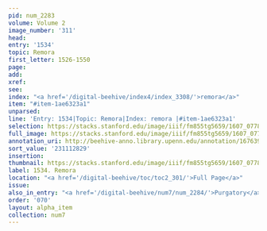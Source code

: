 ```yaml
---
pid: num_2283
volume: Volume 2
image_number: '311'
head:
entry: '1534'
topic: Remora
first_letter: 1526-1550
page:
add:
xref:
see:
index: "<a href='/digital-beehive/index4/index_3308/'>remora</a>"
item: "#item-1ae6323a1"
unparsed:
line: 'Entry: 1534|Topic: Remora|Index: remora |#item-1ae6323a1'
selection: https://stacks.stanford.edu/image/iiif/fm855tg5659/1607_0778/416,2829,2758,380/full/0/default.jpg
full_image: https://stacks.stanford.edu/image/iiif/fm855tg5659/1607_0778/full/full/0/default.jpg
annotation_uri: http://beehive-anno.library.upenn.edu/annotation/1676394200197
sort_value: '231112829'
insertion:
thumbnail: https://stacks.stanford.edu/image/iiif/fm855tg5659/1607_0778/416,2829,600,180/250,/0/default.jpg
label: 1534. Remora
location: "<a href='/digital-beehive/toc/toc2_301/'>Full Page</a>"
issue:
also_in_entry: "<a href='/digital-beehive/num7/num_2284/'>Purgatory</a>"
order: '070'
layout: alpha_item
collection: num7
---
```

